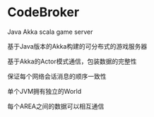 # CodeBroker

Java Akka scala game server

基于Java版本的Akka构建的可分布式的游戏服务器

基于Akka的Actor模式通信，包装数据的完整性

保证每个网络会话消息的顺序一致性

单个JVM拥有独立的World

每个AREA之间的数据可以相互通信
